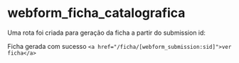 # webform_ficha_catalografica

Uma rota foi criada para geração da ficha a partir do submission id:

Ficha gerada com sucesso `<a href="/ficha/[webform_submission:sid]">ver ficha</a>`
